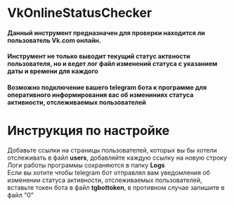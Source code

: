 # VkOnlineStatusChecker
#### Данный инструмент предназначен для проверки находится ли пользователь Vk.com онлайн.  
#### Инструмент не только выводит текущий статус актвности пользователя, но и ведет лог файл изменений статуса с указанием даты и времени для каждого  
#### Возможно подключение вашего telegram бота к программе для оперативного информирования вас об измениниях статуса активности, отслеживаемых пользователей  
# Инструкция по настройке
Добавьте ссылки на страницы пользователей, которых вы бы хотели отслеживать в файл **users**, добавляйте каждую ссылку на новую строку  
Логи работы программы сохраняются в папку **Logs**  
Если вы хотите чтобы telegram бот отправлял вам уведомления об изменении статуса активности, отслеживаемых пользователей, вставьте токен бота в файл **tgbottoken**, в противном случае запишите в файл "0"

